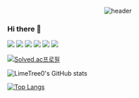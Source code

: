 <!--
**LimeTree0/LimeTree0** is a ✨ _special_ ✨ repository because its `README.md` (this file) appears on your GitHub profile.

Here are some ideas to get you started:

- 🔭 I’m currently working on ...
- 🌱 I’m currently learning ...
- 👯 I’m looking to collaborate on ...
- 🤔 I’m looking for help with ...
- 💬 Ask me about ...
- 📫 How to reach me: ...
- 😄 Pronouns: ...
- ⚡ Fun fact: ...
-->

<div align="center">
  <!-- 헤더-->

  ![header](https://capsule-render.vercel.app/api?type=waving&color=auto&height=300&section=header&text=LimeCoding)
</div>

### Hi there 👋

<!-- Java -->
<img src="https://img.shields.io/badge/JAVA-007396?style=for-the-badge&logo=java&logoColor=white">
<!-- MySQL -->
<img src="https://img.shields.io/badge/MySQL-4479A1?style=for-the-badge&logo=MySQL&logoColor=white">
<!-- Oracle -->
<img src="https://img.shields.io/badge/Oracle-F80000?style=for-the-badge&logo=Oracle&logoColor=white">
<!-- Intellij IDEA -->
<img src="https://img.shields.io/badge/Intellij-000000?style=for-the-badge&logo=Intellij%20IDEA&logoColor=white">
<!-- github -->
<img src="https://img.shields.io/badge/github-181717?style=for-the-badge&logo=github&logoColor=white">
<!-- AWS -->
<img src="https://img.shields.io/badge/aws-232F3E?style=for-the-badge&logo=aws&logoColor=white">

<!-- 백준 티어-->
[![Solved.ac프로필](http://mazassumnida.wtf/api/v2/generate_badge?boj=bum9516)](https://solved.ac/bum9516)

<!-- 것허브 정보-->
![LimeTree0's GitHub stats](https://github-readme-stats.vercel.app/api?username=LimeTree0&show_icons=true&theme=ambient_gradient)
<!-- 것허브 언어 정보-->
[![Top Langs](https://github-readme-stats.vercel.app/api/top-langs/?username=LimeTree0)](https://github.com/LimeTree0/github-readme-stats)
